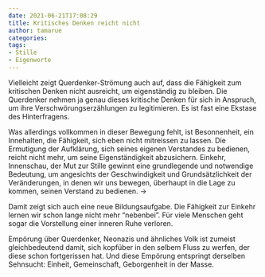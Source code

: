 ```yaml
---
date: 2021-06-21T17:08:29
title: Kritisches Denken reicht nicht
author: tamarue
categories:
tags:
- Stille
- Eigenworte
---
```


Vielleicht zeigt Querdenker-Strömung auch auf, dass die Fähigkeit zum kritischen Denken nicht ausreicht, um eigenständig zu bleiben. Die Querdenker nehmen ja genau dieses kritische Denken für sich in Anspruch, um ihre Verschwörungserzählungen zu legitimieren. Es ist fast eine Ekstase des Hinterfragens.  

Was allerdings vollkommen in dieser Bewegung fehlt, ist Besonnenheit, ein Innehalten, die Fähigkeit, sich eben nicht mitreissen zu lassen. Die Ermutigung der Aufklärung, sich seines eigenen Verstandes zu bedienen, reicht nicht mehr, um seine Eigenständigkeit abzusichern. Einkehr, Innenschau, der Mut zur Stille gewinnt eine grundlegende und notwendige Bedeutung, um angesichts der Geschwindigkeit und Grundsätzlichkeit der Veränderungen, in denen wir uns bewegen, überhaupt in die Lage zu kommen, seinen Verstand zu bedienen. →	

Damit zeigt sich auch eine neue Bildungsaufgabe. Die Fähigkeit zur Einkehr lernen wir schon lange nicht mehr “nebenbei”.  Für viele Menschen geht sogar die Vorstellung einer inneren Ruhe verloren. 

Empörung über Querdenker, Neonazis und ähnliches Volk ist zumeist gleichbedeutend damit, sich kopfüber in den selbem Fluss zu werfen, der diese schon fortgerissen hat. Und diese Empörung entspringt derselben Sehnsucht: Einheit, Gemeinschaft, Geborgenheit in der Masse.
